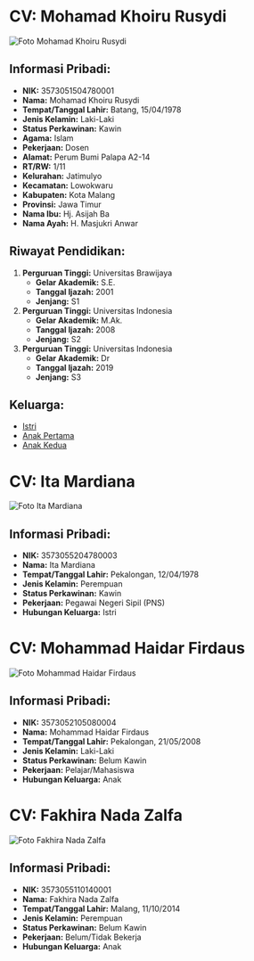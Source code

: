 # CV: Mohamad Khoiru Rusydi

![Foto Mohamad Khoiru Rusydi](link_ke_foto_mohamad_khoiru_rusydi)

## Informasi Pribadi:
- **NIK:** 3573051504780001
- **Nama:** Mohamad Khoiru Rusydi
- **Tempat/Tanggal Lahir:** Batang, 15/04/1978
- **Jenis Kelamin:** Laki-Laki
- **Status Perkawinan:** Kawin
- **Agama:** Islam
- **Pekerjaan:** Dosen
- **Alamat:** Perum Bumi Palapa A2-14
- **RT/RW:** 1/11
- **Kelurahan:** Jatimulyo
- **Kecamatan:** Lowokwaru
- **Kabupaten:** Kota Malang
- **Provinsi:** Jawa Timur
- **Nama Ibu:** Hj. Asijah Ba
- **Nama Ayah:** H. Masjukri Anwar

## Riwayat Pendidikan:
1. **Perguruan Tinggi:** Universitas Brawijaya
   - **Gelar Akademik:** S.E.
   - **Tanggal Ijazah:** 2001
   - **Jenjang:** S1
2. **Perguruan Tinggi:** Universitas Indonesia
   - **Gelar Akademik:** M.Ak.
   - **Tanggal Ijazah:** 2008
   - **Jenjang:** S2
3. **Perguruan Tinggi:** Universitas Indonesia
   - **Gelar Akademik:** Dr
   - **Tanggal Ijazah:** 2019
   - **Jenjang:** S3

## Keluarga:
- [Istri](#cv-ita-mardiana)
- [Anak Pertama](#cv-mohammad-haidar-firdaus)
- [Anak Kedua](#cv-fakhira-nada-zalfa)

# CV: Ita Mardiana

![Foto Ita Mardiana](link_ke_foto_ita_mardiana)

## Informasi Pribadi:
- **NIK:** 3573055204780003
- **Nama:** Ita Mardiana
- **Tempat/Tanggal Lahir:** Pekalongan, 12/04/1978
- **Jenis Kelamin:** Perempuan
- **Status Perkawinan:** Kawin
- **Pekerjaan:** Pegawai Negeri Sipil (PNS)
- **Hubungan Keluarga:** Istri

# CV: Mohammad Haidar Firdaus

![Foto Mohammad Haidar Firdaus](link_ke_foto_mohammad_haidar_firdaus)

## Informasi Pribadi:
- **NIK:** 3573052105080004
- **Nama:** Mohammad Haidar Firdaus
- **Tempat/Tanggal Lahir:** Pekalongan, 21/05/2008
- **Jenis Kelamin:** Laki-Laki
- **Status Perkawinan:** Belum Kawin
- **Pekerjaan:** Pelajar/Mahasiswa
- **Hubungan Keluarga:** Anak

# CV: Fakhira Nada Zalfa

![Foto Fakhira Nada Zalfa](link_ke_foto_fakhira_nada_zalfa)

## Informasi Pribadi:
- **NIK:** 3573055110140001
- **Nama:** Fakhira Nada Zalfa
- **Tempat/Tanggal Lahir:** Malang, 11/10/2014
- **Jenis Kelamin:** Perempuan
- **Status Perkawinan:** Belum Kawin
- **Pekerjaan:** Belum/Tidak Bekerja
- **Hubungan Keluarga:** Anak

